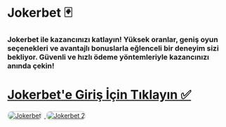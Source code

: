 # Jokerbet 🃏  
### Jokerbet ile kazancınızı katlayın! Yüksek oranlar, geniş oyun seçenekleri ve avantajlı bonuslarla eğlenceli bir deneyim sizi bekliyor. Güvenli ve hızlı ödeme yöntemleriyle kazancınızı anında çekin!  

# <a href="https://heylink.me/denemebonusu2025/">Jokerbet'e Giriş İçin Tıklayın ✅</a>  

<a href="https://heylink.me/denemebonusu2025/" title="Jokerbet">
    <img src="https://i.ibb.co/YjtLwQ8/cats.jpg" alt="Jokerbet" style="max-width: 48%; border: 2px solid #ddd; border-radius: 10px; margin-right: 1%;">
</a>
<a href="https://heylink.me/denemebonusu2025/" title="Jokerbet">
    <img src="https://i.ibb.co/VHdrjnQ/df.jpg" alt="Jokerbet 2" style="max-width: 48%; border: 2px solid #ddd; border-radius: 10px;">
</a>
